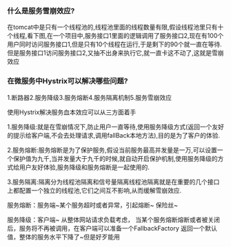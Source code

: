 ### 什么是服务雪崩效应?

在tomcat中是只有一个线程池的,线程池里面的线程数量有限,假设线程池里只有十个线程,看下图,在一个项目中,服务接口1里面的逻辑调用了服务接口2,现在有100个用户同时访问服务接口1,但是只有10个线程在运行,于是剩下的90个就一直在等待.但是服务接口1访问服务接口2,又抽不出身来执行它,就一直卡这不动了,这就是雪崩效应



### 在微服务中Hystrix可以解决哪些问题?

1.断路器2.服务降级3.服务熔断4.服务隔离机制5.服务雪崩效应

使用Hystrix解决服务血本效应可以从三方面着手

1.服务降级:就是在雪崩情况下,防止用户一直等待,使用服务降级方式(返回一个友好的提示给客户端,不会去处理请求,调用fallBack本地方法),目的是为了客户的体验.

2.服务熔断:服务熔断是为了保护服务,假设当前服务最高并发量是一万,可以设置一个保护值为九千,当并发量大于九千的时候,就自动开启保护机制,使用服务降级的方式给用户友好体验,服务降级和服务熔断是一起使用的.

3.服务隔离:隔离分为线程池隔离和信号量隔离线程池隔离就是在重要的几个接口上都配置一个独立的线程池,它们之间互不影响,从而缓解雪崩效应.





服务熔断：服务端~某个服务超时或者异常，引起熔断~ 保险丝~



服务降级：客户端~  从整体网站请求负载考虑， 当某个服务熔断熔断或者被关闭后，服务将不再被调用，在客户端可以准备一个FallbackFactory 返回一个默认值，整体的服务水平下降了~但是好歹能用

